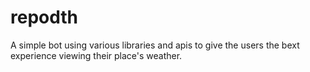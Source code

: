 # repodth
A simple bot using various libraries and apis to give the users the bext experience viewing their place's weather.

